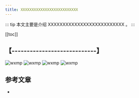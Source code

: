 ```yaml
---
title: XXXXXXXXXXXXXXXXXXXXXXXXXX
---
```


::: tip
本文主要是介绍 XXXXXXXXXXXXXXXXXXXXXXXXXX 。
:::

[[toc]]

## 【----------------------------】
<img class= "zoom-custom-imgs" :src="$withBase('/assets/img/bigdata/intro/case/intro-1.png')" alt="wxmp">
<img class= "zoom-custom-imgs" :src="$withBase('/assets/img/bigdata/techintro/tech5-1.png')" alt="wxmp">

<img class= "zoom-custom-imgs" :src="$withBase('/assets/img/ai/diff/diff-1.png')" alt="wxmp">
<img class= "zoom-custom-imgs" :src="$withBase('/assets/img/ai/techintro/intro-1.png')" alt="wxmp">



## 参考文章
* 